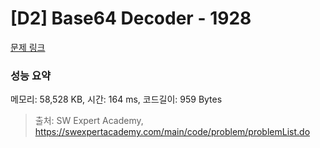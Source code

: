 # [D2] Base64 Decoder - 1928 

[문제 링크](https://swexpertacademy.com/main/code/problem/problemDetail.do?contestProbId=AV5PR4DKAG0DFAUq) 

### 성능 요약

메모리: 58,528 KB, 시간: 164 ms, 코드길이: 959 Bytes



> 출처: SW Expert Academy, https://swexpertacademy.com/main/code/problem/problemList.do